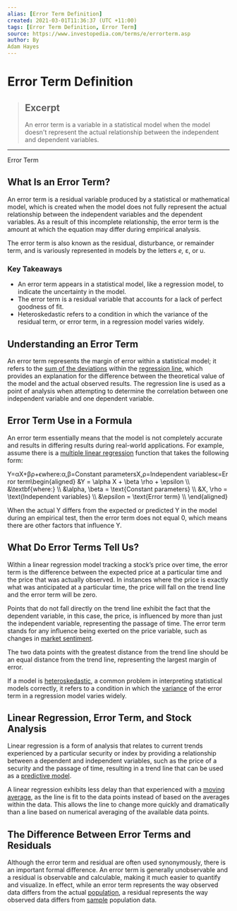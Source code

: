 ```yaml
---
alias: [Error Term Definition]
created: 2021-03-01T11:36:37 (UTC +11:00)
tags: [Error Term Definition, Error Term]
source: https://www.investopedia.com/terms/e/errorterm.asp
author: By
Adam Hayes
---
```


# Error Term Definition

> ## Excerpt
> An error term is a variable in a statistical model when the model doesn't represent the actual relationship between the independent and dependent variables.

---

Error Term
## What Is an Error Term?

An error term is a residual variable produced by a statistical or mathematical model, which is created when the model does not fully represent the actual relationship between the independent variables and the dependent variables. As a result of this incomplete relationship, the error term is the amount at which the equation may differ during empirical analysis.

The error term is also known as the residual, disturbance, or remainder term, and is variously represented in models by the letters _e,_ ε, or u.

### Key Takeaways

-   An error term appears in a statistical model, like a regression model, to indicate the uncertainty in the model.
-   The error term is a residual variable that accounts for a lack of perfect goodness of fit.
-   Heteroskedastic refers to a condition in which the variance of the residual term, or error term, in a regression model varies widely.

## Understanding an Error Term

An error term represents the margin of error within a statistical model; it refers to the [sum of the deviations](https://www.investopedia.com/terms/s/sum-of-squares.asp) within the [regression line](https://www.investopedia.com/terms/r/regression.asp), which provides an explanation for the difference between the theoretical value of the model and the actual observed results. The regression line is used as a point of analysis when attempting to determine the correlation between one independent variable and one dependent variable.

## Error Term Use in a Formula

An error term essentially means that the model is not completely accurate and results in differing results during real-world applications. For example, assume there is a [multiple linear regression](https://www.investopedia.com/terms/m/mlr.asp) function that takes the following form: 

Y\=αX+βρ+ϵwhere:α,β\=Constant parametersX,ρ\=Independent variablesϵ\=Error term\\begin{aligned} &Y = \\alpha X + \\beta \\rho + \\epsilon \\\\ &\\textbf{where:} \\\\ &\\alpha, \\beta = \\text{Constant parameters} \\\\ &X, \\rho = \\text{Independent variables} \\\\ &\\epsilon = \\text{Error term} \\\\ \\end{aligned}

When the actual Y differs from the expected or predicted Y in the model during an empirical test, then the error term does not equal 0, which means there are other factors that influence Y.

## What Do Error Terms Tell Us?

Within a linear regression model tracking a stock’s price over time, the error term is the difference between the expected price at a particular time and the price that was actually observed. In instances where the price is exactly what was anticipated at a particular time, the price will fall on the trend line and the error term will be zero.

Points that do not fall directly on the trend line exhibit the fact that the dependent variable, in this case, the price, is influenced by more than just the independent variable, representing the passage of time. The error term stands for any influence being exerted on the price variable, such as changes in [market sentiment](https://www.investopedia.com/terms/m/marketsentiment.asp).

The two data points with the greatest distance from the trend line should be an equal distance from the trend line, representing the largest margin of error.

If a model is [heteroskedastic](https://www.investopedia.com/terms/h/heteroskedastic.asp), a common problem in interpreting statistical models correctly, it refers to a condition in which the [variance](https://www.investopedia.com/terms/v/variance.asp) of the error term in a regression model varies widely.

## Linear Regression, Error Term, and Stock Analysis

Linear regression is a form of analysis that relates to current trends experienced by a particular security or index by providing a relationship between a dependent and independent variables, such as the price of a security and the passage of time, resulting in a trend line that can be used as a [predictive model](https://www.investopedia.com/terms/p/predictive-modeling.asp).

A linear regression exhibits less delay than that experienced with a [moving average](https://www.investopedia.com/terms/m/movingaverage.asp), as the line is fit to the data points instead of based on the averages within the data. This allows the line to change more quickly and dramatically than a line based on numerical averaging of the available data points.

## The Difference Between Error Terms and Residuals

Although the error term and residual are often used synonymously, there is an important formal difference. An error term is generally unobservable and a residual is observable and calculable, making it much easier to quantify and visualize. In effect, while an error term represents the way observed data differs from the actual [population](https://www.investopedia.com/terms/p/population.asp), a residual represents the way observed data differs from [sample](https://www.investopedia.com/terms/s/sample.asp) population data.
